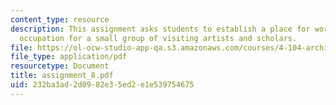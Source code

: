 ```yaml
---
content_type: resource
description: This assignment asks students to establish a place for working and temporary
  occupation for a small group of visiting artists and scholars.
file: https://ol-ocw-studio-app-qa.s3.amazonaws.com/courses/4-104-architecture-studio-intentions-spring-2005/232ba3ad2d0982e35ed2e1e539754675_assignment_8.pdf
file_type: application/pdf
resourcetype: Document
title: assignment_8.pdf
uid: 232ba3ad-2d09-82e3-5ed2-e1e539754675
---
```

